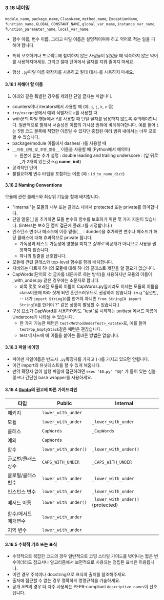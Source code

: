 <a id="s3.16-naming"></a>

### 3.16 네이밍

`module_name`,
`package_name`,
`ClassName`,
`method_name`,
`ExceptionName`,
`function_name`,
`GLOBAL_CONSTANT_NAME`,
`global_var_name`,
`instance_var_name`,
`function_parameter_name`,
`local_var_name`.

- 함수 이름, 변수 이름, 그리고 파일 이름은 설명적이여야 하고 약어로 적는 일을 피해야 합니다.
- 특히 모호하거나 프로젝트에 참여하지 않은 사람들이 읽었을 때 익숙하지 않은 약어를 사용하지마세요. 그리고 절대 단어에서 글자를 지워 줄이지 마세요.

- 항상 `.py`파일 이름 확장자를 사용하고 절대 대시`-`를 사용하지 마세요.

<a id="s3.16.1-names-to-avoid"></a>

#### 3.16.1 피해야 할 이름

1. 아래와 같은 특별한 경우를 제외한 단일 글자는 피합니다.

- counters이나 iterators에서 사용할 때 (예. `i`, `j`, `k`, `v` 등)
- `try/except`문에서 예외 식별자로 `e`를 사용할 때
- with문의 파일 핸들에서 `f`를 사용할 때
  단일 글자를 남용하지 않도록 주의해야합니다. 일반적으로 말해서 서술성은 이름의 가시성 범위에 비례해야합니다. 예를 들어 `i`는 5행 코드 블록에 적합한 이름일 수 있지만 중첩된 여러 범위 내에서는 너무 모호할 수 있습니다.
- package/module 이름에서 dashes(`-`)를 사용할 때
- `__이중_선행_및_후행_밑줄__` 이름을 사용할 때 (Python에서 예약어)
  - 원본에 없는 추가 설명 : double leading and trailing underscore : (앞 뒤로 \_가 2개씩 있는것 e.g **name**, **init**)
- 공격적인 단어
- 불필요하게 변수 타입을 포함하는 이름 (예 : `id_to_name_dict`)

<a id="s3.16.2-naming-conventions"></a>

#### 3.16.2 Naming Conventions

모듈에 관련 클래스와 최상위 기능을 함께 배치합니다.

- "Internal"는 모듈의 내부 또는 클래스 내에서 protected 또는 private를 의미합니다.
- 단일 밑줄(`_`)을 추가하면 모듈 변수와 함수를 보호하기 위한 몇 가지 지원이 있습니다. (linters는 보호된 멤버 접근에 플래그를 지정합니다.)
- 인스턴스 변수나 메소드에 이중 밑줄(`__` : dunder)을 추가하면 변수나 메소드가 해당 클래스에 대해 효과적으로 private 됩니다.
  - 가독성과 테스트 가능성에 영향을 미치고 _실제로_ 비공개가 아니므로 사용을 권장하지 않습니다.
  - 하나의 밑줄을 선호합니다.
- 모듈에 관련 클래스와 top-level 함수를 함께 배치합니다.
- 자바와는 다르게 하나의 모듈에 대해 하나의 클래스로 제한을 할 필요가 없습니다.
- CapWords(단어의 첫 글자를 대문자로 하는 방식)을 사용하지만 모듈의 이름이 \_with_under.py 같은 경우에는 소문자로 합니다.
  - 비록 몇몇 오래된 모듈의 이름이 CapWords.py일지라도 이제는 모듈의 이름을 class이름에 따라 짓게 되면 혼란스러우므로 권장하지 않습니다. (e.g "잠깐만, -- 내가 `import StringIO`를 한거야 아니면 `from StringIO import StringIO`를 한거야 ?" 같은 상황이 발생할 수 있습니다.)
- 구성 요소가 CapWord를 사용하더라도 "test"로 시작하는 _unittest_ 메서드 이름에 Undercore가 나타날 수 있습니다.
  - 한 가지 가능한 패턴은 `test<MethodUnderTest>_<state>`로, 예를 들어 `testPop_EmptyStack`같은 패턴은 괜찮습니다.
  - test 메서드에 에 이름을 붙이는 올바른 방법은 없습니다.

<a id="s3.16.3-file-naming"></a>

#### 3.16.3 파일 네이밍

- 파이썬 파일이름은 반드시 `.py`확장자를 가지고 (`-`)를 가지고 있으면 안됩니다.
- 이건 import와 유닛테스트를 할 수 있게 해줍니다.
- 만약 확장자 없이 실행 파일에 접근하려면 `exec "$0.py" "$@"` 가 들어 있는 심볼 링크나 간단한 bash wrapper를 사용하세요.

<a id="s3.16.4-guidelines-derived-from-guidos-recommendations"></a>

#### 3.16.4 [Guido](https://en.wikipedia.org/wiki/Guido_van_Rossum)의 권고에 따른 가이드라인

| 타입                 | Public               | Internal                          |
| -------------------- | -------------------- | --------------------------------- |
| 패키지               | `lower_with_under`   |                                   |
| 모듈                 | `lower_with_under`   | `_lower_with_under`               |
| 클래스               | `CapWords`           | `_CapWords`                       |
| 예외                 | `CapWords`           |                                   |
| 함수                 | `lower_with_under()` | `_lower_with_under()`             |
| 글로벌/클래스 상수   | `CAPS_WITH_UNDER`    | `_CAPS_WITH_UNDER`                |
| 글로벌/클래스 변수   | `lower_with_under`   | `_lower_with_under`               |
| 인스턴스 변수        | `lower_with_under`   | `_lower_with_under`               |
| 메서드 이름          | `lower_with_under()` | `_lower_with_under()` (protected) |
| 함수/메서드 매개변수 | `lower_with_under`   |                                   |
| 지역 변수            | `lower_with_under`   |                                   |

<a id="math-notation"></a>

#### 3.16.5 수학적 기호 또는 표식

- 수학적으로 복잡한 코드의 경우 일반적으로 코딩 스타일 가이드를 벗어나는 짧은 변수이더라도 참고서나 알고리즘에서 보편적으로 사용되는 정립된 표식은 허용됩니다.
- 이런 경우 주석이나 docstring으로 표식의 출처를 참조해주세요.
- 출처에 접근할 수 없는 경우 명확하게 명명규칙을 기술하세요.
- 공개 API의 경우 더 자주 사용되는 PEP8-compliant `descriptive_names`이 선호됩니다.
